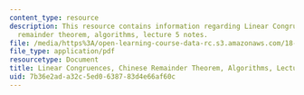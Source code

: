 ```yaml
---
content_type: resource
description: This resource contains information regarding Linear Congruences, chinese
  remainder theorem, algorithms, lecture 5 notes.
file: /media/https%3A/open-learning-course-data-rc.s3.amazonaws.com/18-781-theory-of-numbers-spring-2012/7b36e2ada32c5ed0638783d4e66af60c_MIT18_781S12_lec5.pdf
file_type: application/pdf
resourcetype: Document
title: Linear Congruences, Chinese Remainder Theorem, Algorithms, Lecture 5 Notes
uid: 7b36e2ad-a32c-5ed0-6387-83d4e66af60c
---
```

